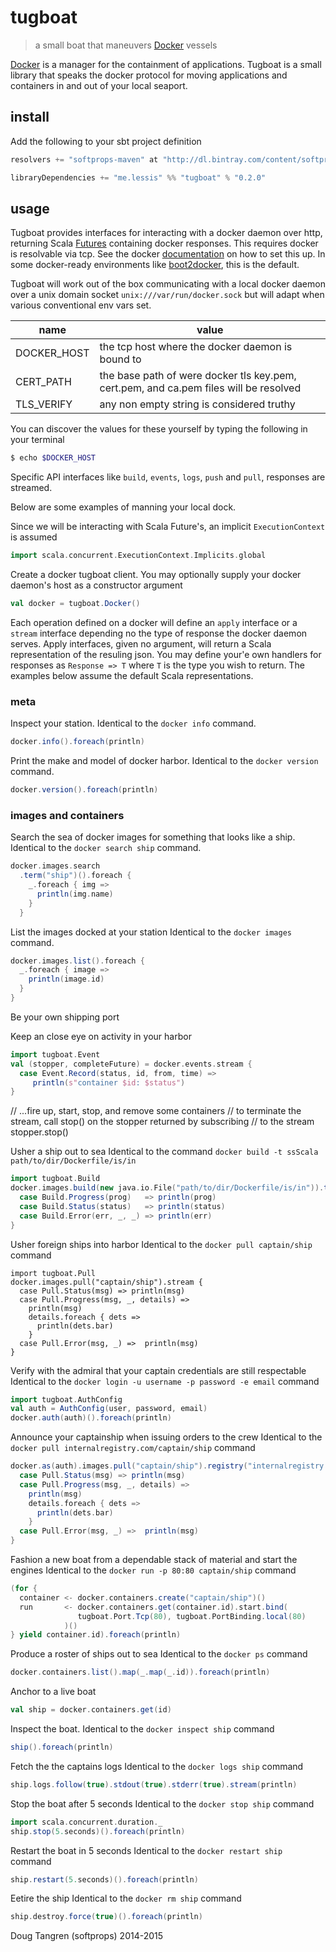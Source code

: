 # tugboat

> a small boat that maneuvers [Docker](http://www.docker.com/) vessels

[Docker](http://www.docker.com/) is a manager for the containment of applications. Tugboat is a small library
that speaks the docker protocol for moving applications and containers in and out of your local seaport.

## install

Add the following to your sbt project definition

```scala
resolvers += "softprops-maven" at "http://dl.bintray.com/content/softprops/maven"

libraryDependencies += "me.lessis" %% "tugboat" % "0.2.0"
```

## usage

Tugboat provides interfaces for interacting with a docker daemon over http, returning Scala [Futures](http://www.scala-lang.org/api/current/index.html#scala.concurrent.Future) containing docker responses. This requires docker is resolvable via tcp. See the docker [documentation](https://docs.docker.com/articles/basics/#bind-docker-to-another-hostport-or-a-unix-socket) on how to set this up. In some docker-ready environments like [boot2docker](https://github.com/boot2docker/boot2docker), this is the default.

Tugboat will work out of the box communicating with a local docker daemon over a unix domain socket `unix:///var/run/docker.sock` but will adapt when various conventional env vars set.

name        | value
------------|--------------------------------------------------------------------------------------
DOCKER_HOST | the tcp host where the docker daemon is bound to
CERT_PATH   | the base path of were docker tls key.pem, cert.pem, and ca.pem files will be resolved
TLS_VERIFY  | any non empty string is considered truthy

You can discover the values for these yourself by typing the following in your terminal

```bash
$ echo $DOCKER_HOST
```

Specific API interfaces like `build`, `events`, `logs`, `push` and `pull`, responses are streamed.

Below are some examples of manning your local dock.

Since we will be interacting with Scala Future's, an implicit `ExecutionContext` is assumed

```scala
import scala.concurrent.ExecutionContext.Implicits.global
```

Create a docker tugboat client. You may optionally supply your docker daemon's host as
a constructor argument

```scala
val docker = tugboat.Docker()
```

Each operation defined on a docker will define an `apply` interface or a `stream` interface depending no the type of 
response the docker daemon serves. Apply interfaces, given no argument, will return a Scala representation of the
resuling json. You may define your'e own handlers for responses as `Response => T` where `T` is the type you wish to return.
The examples below assume the default Scala representations.

### meta

Inspect your station. Identical to the `docker info` command.

```scala
docker.info().foreach(println)
```

Print the make and model of docker harbor. Identical to the `docker version` command.

```scala
docker.version().foreach(println)
```

### images and containers

Search the sea of docker images for something that looks like a ship. 
Identical to the `docker search ship` command.

```scala
docker.images.search
  .term("ship")().foreach {
    _.foreach { img =>
      println(img.name)
    }
  }
```

List the images docked at your station
Identical to the  `docker images` command.

```scala
docker.images.list().foreach {
  _.foreach { image =>
    println(image.id)
  }
}
```

Be your own shipping port

Keep an close eye on activity in your harbor

```scala
import tugboat.Event
val (stopper, completeFuture) = docker.events.stream {
  case Event.Record(status, id, from, time) =>
     println(s"container $id: $status")
}
```

// ...fire up, start, stop, and remove some containers
// to terminate the stream, call stop() on the stopper returned by subscribing
// to the stream
stopper.stop()

Usher a ship out to sea
Identical to the command `docker build -t ssScala path/to/dir/Dockerfile/is/in`

```scala
import tugboat.Build 
docker.images.build(new java.io.File("path/to/dir/Dockerfile/is/in")).tag("ssScala").stream {
  case Build.Progress(prog)   => println(prog)
  case Build.Status(status)   => println(status)
  case Build.Error(err, _, _) => println(err)
}
```

Usher foreign ships into harbor
Identical to the `docker pull captain/ship` command

```
import tugboat.Pull
docker.images.pull("captain/ship").stream {
  case Pull.Status(msg) => println(msg)
  case Pull.Progress(msg, _, details) =>
    println(msg)
    details.foreach { dets =>
      println(dets.bar)
    }
  case Pull.Error(msg, _) =>  println(msg)
}
```


Verify with the admiral that your captain credentials are still respectable
Identical to the `docker login -u username -p password -e email` command

```scala
import tugboat.AuthConfig
val auth = AuthConfig(user, password, email)
docker.auth(auth)().foreach(println)
```

Announce your captainship when issuing orders to the crew
Identical to the `docker pull internalregistry.com/captain/ship` command

```scala
docker.as(auth).images.pull("captain/ship").registry("internalregistry.com").stream {
  case Pull.Status(msg) => println(msg)
  case Pull.Progress(msg, _, details) =>
    println(msg)
    details.foreach { dets =>
      println(dets.bar)
    }
  case Pull.Error(msg, _) =>  println(msg)
}
```

Fashion a new boat from a dependable stack of material and start the engines
Identical to the `docker run -p 80:80 captain/ship` command

```scala
(for {
  container <- docker.containers.create("captain/ship")()
  run       <- docker.containers.get(container.id).start.bind(
               tugboat.Port.Tcp(80), tugboat.PortBinding.local(80)
            )()
} yield container.id).foreach(println)
```

Produce a roster of ships out to sea
Identical to the `docker ps` command

```scala
docker.containers.list().map(_.map(_.id)).foreach(println)
```


Anchor to a live boat

```scala
val ship = docker.containers.get(id)
```

Inspect the boat.
Identical to the `docker inspect ship` command

```scala
ship().foreach(println)
```

Fetch the the captains logs
Identical to the `docker logs ship` command

```scala
ship.logs.follow(true).stdout(true).stderr(true).stream(println)
```

Stop the boat after 5 seconds
Identical to the `docker stop ship` command

```scala
import scala.concurrent.duration._
ship.stop(5.seconds)().foreach(println)
```

Restart the boat in 5 seconds
Identical to the `docker restart ship` command

```scala
ship.restart(5.seconds)().foreach(println)
```

Eetire the ship
Identical to the `docker rm ship` command

```scala
ship.destroy.force(true)().foreach(println)
```

Doug Tangren (softprops) 2014-2015
